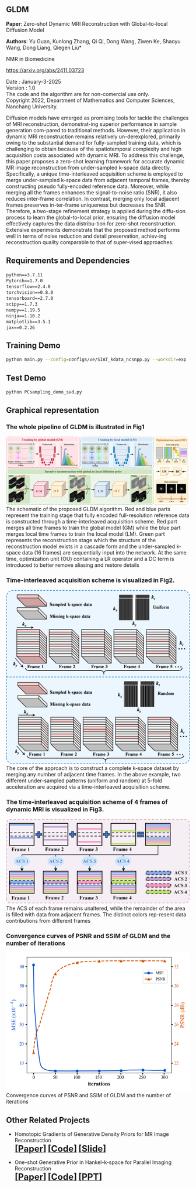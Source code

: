 ## GLDM
**Paper**: Zero-shot Dynamic MRI Reconstruction with   Global-to-local Diffusion Model

**Authors**: Yu Guan, Kunlong Zhang, Qi Qi, Dong Wang, Ziwen Ke, Shaoyu Wang, Dong Liang, Qiegen Liu* 

NMR in Biomedicine

https://arxiv.org/abs/2411.03723

Date : January-3-2025  
Version : 1.0  
The code and the algorithm are for non-comercial use only.  
Copyright 2022, Department of Mathematics and Computer Sciences, Nanchang University. 


Diffusion models have emerged as promising tools for tackle the challenges of MRI reconstruction, demonstrat-ing superior performance in sample generation com-pared to traditional methods. However, their application in dynamic MRI reconstruction remains relatively un-derexplored, primarily owing to the substantial demand for fully-sampled training data, which is challenging to obtain because of the spatiotemporal complexity and high acquisition costs associated with dynamic MRI. To address this challenge, this paper proposes a zero-shot learning framework for accurate dynamic MR image reconstruction from under-sampled k-space data directly. Specifically, a unique time-interleaved acquisition scheme is employed to merge under-sampled k-space data from adjacent temporal frames, thereby constructing pseudo fully-encoded reference data. Moreover, while merging all the frames enhances the signal-to-noise ratio (SNR), it also reduces inter-frame correlation. In contrast, merging only local adjacent frames preserves in-ter-frame uniqueness but decreases the SNR. Therefore, a two-stage refinement strategy is applied during the diffu-sion process to learn the global-to-local prior, ensuring the diffusion model effectively captures the data distribu-tion for zero-shot reconstruction. Extensive experiments demonstrate that the proposed method performs well in terms of noise reduction and detail preservation, achiev-ing reconstruction quality comparable to that of super-vised approaches.

## Requirements and Dependencies
    python==3.7.11
    Pytorch==1.7.0
    tensorflow==2.4.0
    torchvision==0.8.0
    tensorboard==2.7.0
    scipy==1.7.3
    numpy==1.19.5
    ninja==1.10.2
    matplotlib==3.5.1
    jax==0.2.26

## Training Demo
``` bash
python main.py --config=configs/ve/SIAT_kdata_ncsnpp.py --workdir=exp --mode=train --eval_folder=result
```
## Test Demo
``` bash
python PCsampling_demo_svd.py
```

## Graphical representation
### The whole pipeline of GLDM is illustrated in Fig1
<div align="center"><img src="https://github.com/yqx7150/GLDM/blob/main/Fig1.png" >  </div>
The schematic of the proposed GLDM algorithm. Red and blue parts represent the training stage that fully encoded full-resolution reference data is constructed through a time-interleaved acquisition scheme. Red part merges all time frames to train the global model (GM) while the blue part merges local time frames to train the local model (LM). Green part represents the reconstruction stage which the structure of the reconstruction model exists in a cascade form and the under-sampled k-space data (16 frames) are sequentially input into the network. At the same time, optimization unit (OU) containing a LR operator and a DC term is introduced to better remove aliasing and restore details

### Time-interleaved acquisition scheme is visualized in Fig2.
<div align="center"><img src="https://github.com/yqx7150/GLDM/blob/main/Fig2.png" >  </div>
The core of the approach is to construct a complete k-space dataset by merging any number of adjacent time frames. In the above example, two different under-sampled patterns (uniform and random) at 5-fold acceleration are acquired via a time-interleaved acquisition scheme.

### The time-interleaved acquisition scheme of 4 frames of dynamic MRI is visualized in Fig3.
<div align="center"><img src="https://github.com/yqx7150/GLDM/blob/main/Fig3.png" >  </div>
The ACS of each frame remains unaltered, while the remainder of the area is filled with data from adjacent frames. The distinct colors rep-resent data contributions from different frames

###  Convergence curves of PSNR and SSIM of GLDM and the number of iterations
<div align="center"><img src="https://github.com/yqx7150/GLDM/blob/main/Fig4.png" >  </div>
Convergence curves of PSNR and SSIM of GLDM and the number of iterations

## Other Related Projects    
  * Homotopic Gradients of Generative Density Priors for MR Image Reconstruction  
[<font size=5>**[Paper]**</font>](https://ieeexplore.ieee.org/abstract/document/9435335)   [<font size=5>**[Code]**</font>](https://github.com/yqx7150/HGGDP) [<font size=5>**[Slide]**</font>](https://github.com/yqx7150/HGGDP/tree/master/Slide)  

* One-shot Generative Prior in Hankel-k-space for Parallel Imaging Reconstruction  
[<font size=5>**[Paper]**</font>](https://arxiv.org/abs/2208.07181)   [<font size=5>**[Code]**</font>](https://github.com/yqx7150/HKGM)   [<font size=5>**[PPT]**</font>](https://github.com/yqx7150/HKGM/tree/main/PPT)

